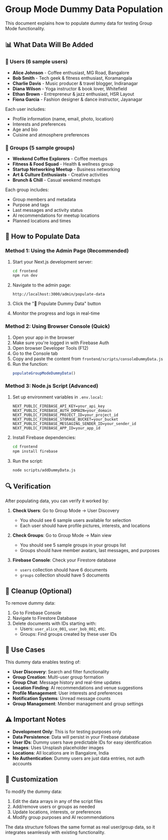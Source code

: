 # Group Mode Dummy Data Population

This document explains how to populate dummy data for testing Group Mode functionality.

## 📊 What Data Will Be Added

### 👥 Users (6 sample users)
- **Alice Johnson** - Coffee enthusiast, MG Road, Bangalore
- **Bob Smith** - Tech geek & fitness enthusiast, Koramangala
- **Charlie Davis** - Music producer & travel blogger, Indiranagar  
- **Diana Wilson** - Yoga instructor & book lover, Whitefield
- **Ethan Brown** - Entrepreneur & jazz enthusiast, HSR Layout
- **Fiona Garcia** - Fashion designer & dance instructor, Jayanagar

Each user includes:
- Profile information (name, email, photo, location)
- Interests and preferences
- Age and bio
- Cuisine and atmosphere preferences

### 👥 Groups (5 sample groups)
- **Weekend Coffee Explorers** - Coffee meetups
- **Fitness & Food Squad** - Health & wellness group
- **Startup Networking Meetup** - Business networking
- **Art & Culture Enthusiasts** - Creative activities
- **Brunch & Chill** - Casual weekend meetups

Each group includes:
- Group members and metadata
- Purpose and tags
- Last messages and activity status
- AI recommendations for meetup locations
- Planned locations and times

## 🚀 How to Populate Data

### Method 1: Using the Admin Page (Recommended)

1. Start your Next.js development server:
   ```bash
   cd frontend
   npm run dev
   ```

2. Navigate to the admin page:
   ```
   http://localhost:3000/admin/populate-data
   ```

3. Click the "🚀 Populate Dummy Data" button

4. Monitor the progress and logs in real-time

### Method 2: Using Browser Console (Quick)

1. Open your app in the browser
2. Make sure you're logged in with Firebase Auth
3. Open browser Developer Tools (F12)
4. Go to the Console tab
5. Copy and paste the content from `frontend/scripts/consoleDummyData.js`
6. Run the function:
   ```javascript
   populateGroupModeDummyData()
   ```

### Method 3: Node.js Script (Advanced)

1. Set up environment variables in `.env.local`:
   ```
   NEXT_PUBLIC_FIREBASE_API_KEY=your_api_key
   NEXT_PUBLIC_FIREBASE_AUTH_DOMAIN=your_domain
   NEXT_PUBLIC_FIREBASE_PROJECT_ID=your_project_id
   NEXT_PUBLIC_FIREBASE_STORAGE_BUCKET=your_bucket
   NEXT_PUBLIC_FIREBASE_MESSAGING_SENDER_ID=your_sender_id
   NEXT_PUBLIC_FIREBASE_APP_ID=your_app_id
   ```

2. Install Firebase dependencies:
   ```bash
   cd frontend
   npm install firebase
   ```

3. Run the script:
   ```bash
   node scripts/addDummyData.js
   ```

## 🔍 Verification

After populating data, you can verify it worked by:

1. **Check Users**: Go to Group Mode → User Discovery
   - You should see 6 sample users available for selection
   - Each user should have profile pictures, interests, and locations

2. **Check Groups**: Go to Group Mode → Main view
   - You should see 5 sample groups in your groups list
   - Groups should have member avatars, last messages, and purposes

3. **Firebase Console**: Check your Firestore database
   - `users` collection should have 6 documents
   - `groups` collection should have 5 documents

## 🧹 Cleanup (Optional)

To remove dummy data:

1. Go to Firebase Console
2. Navigate to Firestore Database
3. Delete documents with IDs starting with:
   - Users: `user_alice_001`, `user_bob_002`, etc.
   - Groups: Find groups created by these user IDs

## 🎯 Use Cases

This dummy data enables testing of:

- **User Discovery**: Search and filter functionality
- **Group Creation**: Multi-user group formation
- **Group Chat**: Message history and real-time updates
- **Location Finding**: AI recommendations and venue suggestions
- **Profile Management**: User interests and preferences
- **Notification Systems**: Unread message counts
- **Group Management**: Member management and group settings

## ⚠️ Important Notes

- **Development Only**: This is for testing purposes only
- **Data Persistence**: Data will persist in your Firebase database
- **User IDs**: Dummy users have predictable IDs for easy identification
- **Images**: Uses Unsplash placeholder images
- **Locations**: All locations are in Bangalore, India
- **No Authentication**: Dummy users are just data entries, not auth accounts

## 🔧 Customization

To modify the dummy data:

1. Edit the data arrays in any of the script files
2. Add/remove users or groups as needed
3. Update locations, interests, or preferences
4. Modify group purposes and AI recommendations

The data structure follows the same format as real user/group data, so it integrates seamlessly with existing functionality.
